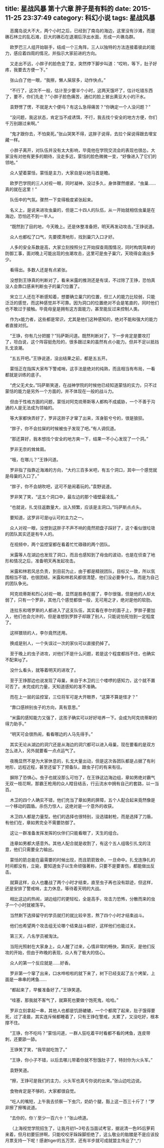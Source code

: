 title: 星战风暴 第十六章 胖子是有料的
date: 2015-11-25 23:37:49
category: 科幻小说
tags: 星战风暴
---
&nbsp;&nbsp;&nbsp;&nbsp;恶魔岛说大不大，两个小时之后，已经到了南岛的海边，这里没有沙滩，而是礁石林立的乱石滩，巨大的礁石在退潮后浮出水面，形成一片礁岛群。

&nbsp;&nbsp;&nbsp;&nbsp;欧罗巴三人组开始联手，结成一个三角阵，三人以独特的方法连接着彼此的能力，感应着四周的情况，并指示大家前进的方向。

&nbsp;&nbsp;&nbsp;&nbsp;又走出不远，小胖子的脸色变了变，突然停下脚步叫道：“哎哟，等下，肚子好疼，我要去方便一下。”

&nbsp;&nbsp;&nbsp;&nbsp;张山白了他一眼，“我擦，懒人屎尿多，动作快点。”

&nbsp;&nbsp;&nbsp;&nbsp;“不行了，这次不一般，估计至少要半个小时，这两天饿坏了，估计吃错东西了，要不，你们先走？”小胖子脸色痛苦，通红的脸上冒出黄豆大小的汗水。

&nbsp;&nbsp;&nbsp;&nbsp;袁野愣了愣，不就是大个便吗？有这么急得痛苦？“你确定一个人没问题？”

&nbsp;&nbsp;&nbsp;&nbsp;“没问题，我这状态，肯定当不成诱饵，不行，我去找个安全的地方方便，你们千万别跟过来啊。”

&nbsp;&nbsp;&nbsp;&nbsp;“鬼才跟你去，不怕臭死。”张山哭笑不得，这胖子说得，去拉个屎说得跟去埋宝藏一样。

&nbsp;&nbsp;&nbsp;&nbsp;小胖子离开，对队伍并没有太大影响，毕竟他在学院交流会的表现也很怂，大家没有对他有更多的期待，没走多远，蒙恬的脸色微微一变，“好像进入了它们的领地。”

&nbsp;&nbsp;&nbsp;&nbsp;众人望着蒙恬，蒙恬是主力，大家自是以她马首是瞻。

&nbsp;&nbsp;&nbsp;&nbsp;欧罗巴学院的三人对视一眼，同时凝神，没过多久，身体骤然绷紧，“虫巢……真的就在这里！”

&nbsp;&nbsp;&nbsp;&nbsp;队伍中的气氛。骤然一下变得极度紧张起来。

&nbsp;&nbsp;&nbsp;&nbsp;名义上，是说来进攻虫巢的，但是二十四人的队伍，从一开始就相信虫巢是在海边，恐怕还不到一半人。

&nbsp;&nbsp;&nbsp;&nbsp;“既然到了目的地，今天晚上。还是休整准备把，明天再发动攻击。”王铮说道。

&nbsp;&nbsp;&nbsp;&nbsp;众人也都松了口气，先要摸清地形，找到巢穴入口才好。

&nbsp;&nbsp;&nbsp;&nbsp;人多的安全系数是高，大家立刻按照分工开始探查周围情况，同时构筑简单的防御工事，面对晚上可能出现的虫潮攻击，这里可是虫子巢穴，天晓得会涌出多少。

&nbsp;&nbsp;&nbsp;&nbsp;看得出。多数人还是有点紧张。

&nbsp;&nbsp;&nbsp;&nbsp;没想到王铮真的判断对了，看来米露的推测还是有误，不过除了王铮，恐怕真没人会靠口感来判断虫子的巢穴位置了。

&nbsp;&nbsp;&nbsp;&nbsp;宋立三人还在不断感知着，想要确立巢穴的位置，但三人的能力比较弱，只能泛泛的感觉，而这种感觉并不可靠。因为洞口的位置绝对不会是笔直的，同时他们也不敢过于接触。毕竟母皇是拥有这方面能力，甚至能反过来控制人类。

&nbsp;&nbsp;&nbsp;&nbsp;作为x能力者，这些都是常识，尤其是他们这种感知的，绝对不能和强大的能力者直接对抗。

&nbsp;&nbsp;&nbsp;&nbsp;“王铮，你有几分把握？”玛萨斯问道。既然判断对了，下一步肯定是要攻打了，坦白说，这个阵容挺危险的，很多跟过来的虽然有点小能力。但并不足以抵挡扎戈浪潮。

&nbsp;&nbsp;&nbsp;&nbsp;“五五开吧。”王铮说道，没出结果之前，都是五五开。

&nbsp;&nbsp;&nbsp;&nbsp;蒙恬正在指挥大家布下警戒哨，这手法是绝对的纯熟，而且相当有布局，一看都就是训练的底子。

&nbsp;&nbsp;&nbsp;&nbsp;“虎父无犬女。”玛萨斯笑道，在战神学院的时候他已经知道蒙恬的实力，只不过蒙恬的能力是另外一个方面的，并不体现在一般的战斗力。

&nbsp;&nbsp;&nbsp;&nbsp;但由于性格方面的问题，蒙恬对阿克琉蒂斯等人都构不成威胁，一个不善于沟通的人是无法成为领袖的。

&nbsp;&nbsp;&nbsp;&nbsp;等大家都快弄好了，罗非这胖子才窜了出来，浑身脏兮兮的，很是狼狈。

&nbsp;&nbsp;&nbsp;&nbsp;“胖子，你不会拉屎的时候被虫子发现了吧。”有人调侃道。

&nbsp;&nbsp;&nbsp;&nbsp;“那还算好，我本想找个安全的地方爽一下，结果一不小心发现了一个洞。”

&nbsp;&nbsp;&nbsp;&nbsp;罗非无奈的耸耸肩。

&nbsp;&nbsp;&nbsp;&nbsp;“哦，在哪儿？”王铮问道。

&nbsp;&nbsp;&nbsp;&nbsp;罗非指了指靠近海滩的方向，“大约三百多米吧，有五个洞口，其中一个感觉就是母巢的入口了。”

&nbsp;&nbsp;&nbsp;&nbsp;“胖子，你不会胡吹吧，这可不是闹着玩的。”袁野说道。

&nbsp;&nbsp;&nbsp;&nbsp;罗非笑了笑，“这五个洞口中，最左边的那个墙壁最凌乱。”

&nbsp;&nbsp;&nbsp;&nbsp;“也就说，扎戈往返数量大，出入频繁，应该是主洞口。”玛萨斯点点头。

&nbsp;&nbsp;&nbsp;&nbsp;要知道，这罗非可是ig认可的主力之一。

&nbsp;&nbsp;&nbsp;&nbsp;众人对视一眼，没想到这胖子不声不响的竟然把盘子踩好了，这个看似很垃圾的团队其实还是有牛人的。

&nbsp;&nbsp;&nbsp;&nbsp;在视频中，两个监控室都在看着忙忙碌碌的两个团队。

&nbsp;&nbsp;&nbsp;&nbsp;米露等人在湖边也发现了洞口，而且也感知到了母虫的波动，也是在侦查了地形和情况之后，准备明天再发起攻击。

&nbsp;&nbsp;&nbsp;&nbsp;米露和林若风总负责，到目前为止，由于都是精锐团队，目标又一致，所以氛围相当不错，也很团结，米露和林若风都很清楚，他们没必要争什么，而是为自己的团队争光。

&nbsp;&nbsp;&nbsp;&nbsp;阿克琉蒂斯和烈心对视一眼，显然是胜券在握了，李尔很强，但是他的人却太弱了，只有一个罗非，其他几个感觉都很一般，无可用之才，绝对是他的软肋。

&nbsp;&nbsp;&nbsp;&nbsp;连拉东和塔罗斯的人都进入了这支队伍，其实看在李尔的面子上，罗胖子要加入，他们也会允许的，但是谁想到罗胖子却跟了别人，只能说怕死怕到一定程度了。

&nbsp;&nbsp;&nbsp;&nbsp;这样猥琐的人，李尔竟然还用。

&nbsp;&nbsp;&nbsp;&nbsp;换成是别人，一个失误过一次的家伙可以直接扔掉了。

&nbsp;&nbsp;&nbsp;&nbsp;至于晚上的虫子进攻，对他们不是什么问题，若是这个程度都挡不住，也确实不配来ig了。

&nbsp;&nbsp;&nbsp;&nbsp;没什么看头，就等着明天的进攻了。

&nbsp;&nbsp;&nbsp;&nbsp;至于王铮那边也说发现了母巢，来自于木卫的三个喽啰的感知力，这个就不置可否了。未完成的力量，天知道感知的准不准确。

&nbsp;&nbsp;&nbsp;&nbsp;而在上一层的监控室，三位将军可是大开眼界，“这算不算是怪才？”

&nbsp;&nbsp;&nbsp;&nbsp;“靠口感辨别虫子的方向，真有意思。”

&nbsp;&nbsp;&nbsp;&nbsp;“米露的感知能力又强了，这孩子确实可以好好培养一下。会成为阿克琉蒂斯的得力助手。”

&nbsp;&nbsp;&nbsp;&nbsp;“明天可会很热闹，看看哪边的人马先得手。”

&nbsp;&nbsp;&nbsp;&nbsp;其实无论从湖边的洞穴还是从海边的洞穴都可以进入母巢，现在要看的是双方怎么进入，另外就要看一点点运气了。

&nbsp;&nbsp;&nbsp;&nbsp;夜晚显然不是为大家休息的，扎戈大量出动，但是这次各团队都是占据了有利地形，远程近程，甚至还留下了预备队，跟虫子打的有来有往。

&nbsp;&nbsp;&nbsp;&nbsp;摒除了恐惧心。虫子也就没那么可怕了，在王铮这边海边组，章如男绝对霸气无双一枝花啊，那霸王枪用的众人瞠目结舌，行云流水中拥有自己的套路，以一当百。

&nbsp;&nbsp;&nbsp;&nbsp;木卫的四个人确实不错，他们充当了章如男的屏障，五个人配合起来竟然像是一个移动的圆盾。杀伤力惊人，这绝对是一个意外的收获。

&nbsp;&nbsp;&nbsp;&nbsp;木卫四人都是力量型。他们的选择也很特别，没选镭射枪，而是选择了刀盾，有他们在，章如男完全不需要防御了。

&nbsp;&nbsp;&nbsp;&nbsp;这让一群准备发挥发挥的伙伴们只能看眼了，天生的组合。

&nbsp;&nbsp;&nbsp;&nbsp;连章如男都大感意外。其他人配合就是收割了，有这个五人组吸引扎戈的注意，他们只需要全力输出。

&nbsp;&nbsp;&nbsp;&nbsp;蒙恬的箭总能在最需要的时候出现，而且箭箭致命，一旦命中。扎戈连挣扎的时间都没有，立毙，要知道虫子以生命顽强著称，只要不是要害伤，都能做出反击。

&nbsp;&nbsp;&nbsp;&nbsp;就算这样，众人也鏖战了两个小时才结束，直至虫子再也没有踪迹，但这样，还是安排了警戒哨，主力休息，等待着天明的大战。

&nbsp;&nbsp;&nbsp;&nbsp;相比这边的热闹，湖边组打的更轻松，全是高手，攻击力恐怖，分散而来的虫子一个小时就被荡平。

&nbsp;&nbsp;&nbsp;&nbsp;当然剩下选择留守的学员就打的就比较辛苦，熬了四个小时才结束战斗。

&nbsp;&nbsp;&nbsp;&nbsp;他们也希望两个攻击组无论哪个结束战斗都好，这样他们也能过关。

&nbsp;&nbsp;&nbsp;&nbsp;第三天，八名学员被淘汰。

&nbsp;&nbsp;&nbsp;&nbsp;当阳光照射在大家身上，众人醒了过来，心情非常的畅快，第四天，是他们反攻的开始，但由于昨晚的表现，众人有了极大的信心。

&nbsp;&nbsp;&nbsp;&nbsp;众人的第一个反应就是……好香。

&nbsp;&nbsp;&nbsp;&nbsp;罗非第一个窜了出来，口水哗啦啦的就下来了，树下已经支起了五个烤架，上面是一串串的烤鱼……

&nbsp;&nbsp;&nbsp;&nbsp;“都起来了，早餐准备好了。”王铮笑道。

&nbsp;&nbsp;&nbsp;&nbsp;“哇塞，那我就不客气了，就算死也要做个饱死鬼，哈哈。”

&nbsp;&nbsp;&nbsp;&nbsp;罗非立刻拿起一串，其他人也都是饥肠辘辘，一个个都爬了起来，肚子饿得要死，过了凌晨，其实连斥候都睡着了，只有王铮在警戒，太累了，又没吃好，根本撑不住。

&nbsp;&nbsp;&nbsp;&nbsp;“王铮，你不吃吗？”蒙恬问道，一群人狂吃着平时看都不看的烤鱼，连皮带刺，还要舔一舔。

&nbsp;&nbsp;&nbsp;&nbsp;王铮笑了笑，“我早就吃饱了。”

&nbsp;&nbsp;&nbsp;&nbsp;“王铮，你小子不错，以后去哪儿带着你就不愁饿肚子了，特封你为火头军。”

&nbsp;&nbsp;&nbsp;&nbsp;袁野笑道。

&nbsp;&nbsp;&nbsp;&nbsp;“擦，王铮可是我们的主力，火头军也真亏你说的出来。”张山边吃边说。

&nbsp;&nbsp;&nbsp;&nbsp;食物肯定是不够的，大家都很自觉。

&nbsp;&nbsp;&nbsp;&nbsp;“吃人的嘴短，上午我去侦察一下虫穴，奶奶个腿，豁上这一百三十斤了！”罗非擦了擦嘴说道。

&nbsp;&nbsp;&nbsp;&nbsp;“去你的，你丫至少一百六十！”张山喷道。

&nbsp;&nbsp;&nbsp;&nbsp;（上海视觉学院招生了，让我月初1~3号去当面试考官，据说清一色95后萝莉来着，但月初要狂拼啊，只能咬咬牙跺跺脚拒绝了，这么敬业的骷髅是不是应该投月票支持一下呢！感谢tiger的五万赏，还有半步就可成就盟主伟业了^_^）